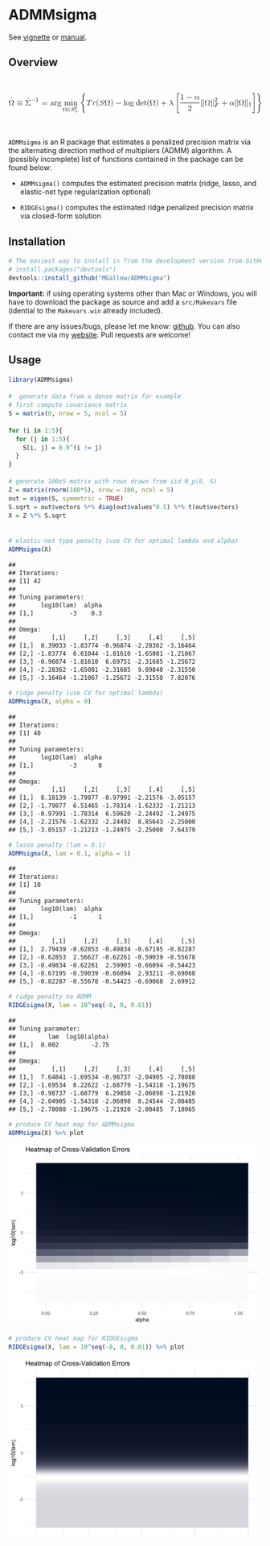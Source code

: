 ADMMsigma
================

See [vignette](https://htmlpreview.github.io/?https://github.com/MGallow/ADMMsigma/blob/master/vignette/ADMMsigma.html) or [manual](https://github.com/MGallow/ADMMsigma/blob/master/ADMMsigma.pdf).

Overview
--------

<br>

<p align="center">
<img src="lik.gif">
</p>
<br>

`ADMMsigma` is an R package that estimates a penalized precision matrix via the alternating direction method of multipliers (ADMM) algorithm. A (possibly incomplete) list of functions contained in the package can be found below:

-   `ADMMsigma()` computes the estimated precision matrix (ridge, lasso, and elastic-net type regularization optional)

-   `RIDGEsigma()` computes the estimated ridge penalized precision matrix via closed-form solution

Installation
------------

``` r
# The easiest way to install is from the development version from GitHub:
# install.packages("devtools")
devtools::install_github("MGallow/ADMMsigma")
```

**Important:** if using operating systems other than Mac or Windows, you will have to download the package as source and add a `src/Makevars` file (idential to the `Makevars.win` already included).

If there are any issues/bugs, please let me know: [github](https://github.com/MGallow/ADMMsigma/issues). You can also contact me via my [website](http://users.stat.umn.edu/~gall0441/). Pull requests are welcome!

Usage
-----

``` r
library(ADMMsigma)

#  generate data from a dense matrix for example
# first compute covariance matrix
S = matrix(0, nrow = 5, ncol = 5)

for (i in 1:5){
  for (j in 1:5){
    S[i, j] = 0.9^(i != j)
  }
}

# generate 100x5 matrix with rows drawn from iid N_p(0, S)
Z = matrix(rnorm(100*5), nrow = 100, ncol = 5)
out = eigen(S, symmetric = TRUE)
S.sqrt = out$vectors %*% diag(out$values^0.5) %*% t(out$vectors)
X = Z %*% S.sqrt


# elastic-net type penalty (use CV for optimal lambda and alpha)
ADMMsigma(X)
```

    ## 
    ## Iterations:
    ## [1] 42
    ## 
    ## Tuning parameters:
    ##       log10(lam)  alpha
    ## [1,]          -3    0.3
    ## 
    ## Omega:
    ##          [,1]     [,2]     [,3]     [,4]     [,5]
    ## [1,]  8.39033 -1.83774 -0.96874 -2.28362 -3.16464
    ## [2,] -1.83774  6.61044 -1.81610 -1.65081 -1.21067
    ## [3,] -0.96874 -1.81610  6.69751 -2.31685 -1.25672
    ## [4,] -2.28362 -1.65081 -2.31685  9.09840 -2.31550
    ## [5,] -3.16464 -1.21067 -1.25672 -2.31550  7.82076

``` r
# ridge penalty (use CV for optimal lambda)
ADMMsigma(X, alpha = 0)
```

    ## 
    ## Iterations:
    ## [1] 40
    ## 
    ## Tuning parameters:
    ##       log10(lam)  alpha
    ## [1,]          -3      0
    ## 
    ## Omega:
    ##          [,1]     [,2]     [,3]     [,4]     [,5]
    ## [1,]  8.18139 -1.79877 -0.97991 -2.21576 -3.05157
    ## [2,] -1.79877  6.51465 -1.78314 -1.62332 -1.21213
    ## [3,] -0.97991 -1.78314  6.59620 -2.24492 -1.24975
    ## [4,] -2.21576 -1.62332 -2.24492  8.85643 -2.25000
    ## [5,] -3.05157 -1.21213 -1.24975 -2.25000  7.64379

``` r
# lasso penalty (lam = 0.1)
ADMMsigma(X, lam = 0.1, alpha = 1)
```

    ## 
    ## Iterations:
    ## [1] 10
    ## 
    ## Tuning parameters:
    ##       log10(lam)  alpha
    ## [1,]          -1      1
    ## 
    ## Omega:
    ##          [,1]     [,2]     [,3]     [,4]     [,5]
    ## [1,]  2.79439 -0.62853 -0.49834 -0.67195 -0.82287
    ## [2,] -0.62853  2.56627 -0.62261 -0.59039 -0.55678
    ## [3,] -0.49834 -0.62261  2.59903 -0.66094 -0.54423
    ## [4,] -0.67195 -0.59039 -0.66094  2.93211 -0.69068
    ## [5,] -0.82287 -0.55678 -0.54423 -0.69068  2.69912

``` r
# ridge penalty no ADMM
RIDGEsigma(X, lam = 10^seq(-8, 8, 0.01))
```

    ## 
    ## Tuning parameter:
    ##         lam  log10(alpha)
    ## [1,]  0.002         -2.75
    ## 
    ## Omega:
    ##          [,1]     [,2]     [,3]     [,4]     [,5]
    ## [1,]  7.64841 -1.69534 -0.98737 -2.04905 -2.78088
    ## [2,] -1.69534  6.22622 -1.68779 -1.54318 -1.19675
    ## [3,] -0.98737 -1.68779  6.29850 -2.06898 -1.21920
    ## [4,] -2.04905 -1.54318 -2.06898  8.24544 -2.08485
    ## [5,] -2.78088 -1.19675 -1.21920 -2.08485  7.18065

``` r
# produce CV heat map for ADMMsigma
ADMMsigma(X) %>% plot
```

![](README_files/figure-markdown_github/unnamed-chunk-2-1.png)

``` r
# produce CV heat map for RIDGEsigma
RIDGEsigma(X, lam = 10^seq(-8, 8, 0.01)) %>% plot
```

![](README_files/figure-markdown_github/unnamed-chunk-2-2.png)

